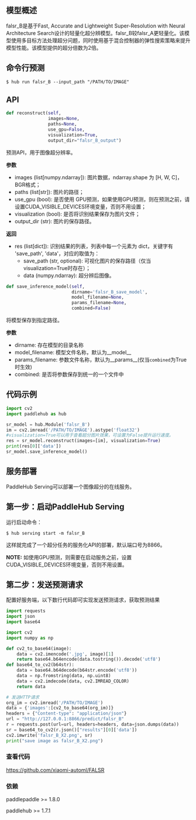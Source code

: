 ## 模型概述

falsr_B是基于Fast, Accurate and Lightweight Super-Resolution with Neural Architecture Search设计的轻量化超分辨模型。falsr_B较falsr_A更轻量化。该模型使用多目标方法处理超分问题，同时使用基于混合控制器的弹性搜索策略来提升模型性能。该模型提供的超分倍数为2倍。

## 命令行预测

```
$ hub run falsr_B --input_path "/PATH/TO/IMAGE"

```

## API

```python
def reconstruct(self,
                images=None,
                paths=None,
                use_gpu=False,
                visualization=True,
                output_dir="falsr_B_output")
```

预测API，用于图像超分辨率。

**参数**

* images (list\[numpy.ndarray\]): 图片数据，ndarray.shape 为 \[H, W, C\]，BGR格式；
* paths (list\[str\]): 图片的路径；
* use\_gpu (bool): 是否使用 GPU预测，如果使用GPU预测，则在预测之前，请设置CUDA_VISIBLE_DEVICES环境变量，否则不用设置；
* visualization (bool): 是否将识别结果保存为图片文件；
* output\_dir (str): 图片的保存路径。

**返回**

* res (list\[dict\]): 识别结果的列表，列表中每一个元素为 dict，关键字有 'save\_path', 'data'，对应的取值为：
  * save\_path (str, optional): 可视化图片的保存路径（仅当visualization=True时存在）；
  * data (numpy.ndarray): 超分辨后图像。

```python
def save_inference_model(self,
                         dirname='falsr_B_save_model',
                         model_filename=None,
                         params_filename=None,
                         combined=False)
```

将模型保存到指定路径。

**参数**

* dirname: 存在模型的目录名称
* model\_filename: 模型文件名称，默认为\_\_model\_\_
* params\_filename: 参数文件名称，默认为\_\_params\_\_(仅当`combined`为True时生效)
* combined: 是否将参数保存到统一的一个文件中

## 代码示例

```python
import cv2
import paddlehub as hub

sr_model = hub.Module('falsr_B')
im = cv2.imread('/PATH/TO/IMAGE').astype('float32')
#visualization=True可以用于查看超分图片效果，可设置为False提升运行速度。
res = sr_model.reconstruct(images=[im], visualization=True)
print(res[0]['data'])
sr_model.save_inference_model()
```

## 服务部署

PaddleHub Serving可以部署一个图像超分的在线服务。

## 第一步：启动PaddleHub Serving

运行启动命令：

```shell
$ hub serving start -m falsr_B
```

这样就完成了一个超分任务的服务化API的部署，默认端口号为8866。

**NOTE:** 如使用GPU预测，则需要在启动服务之前，设置CUDA_VISIBLE_DEVICES环境变量，否则不用设置。

## 第二步：发送预测请求

配置好服务端，以下数行代码即可实现发送预测请求，获取预测结果

```python
import requests
import json
import base64

import cv2
import numpy as np

def cv2_to_base64(image):
    data = cv2.imencode('.jpg', image)[1]
    return base64.b64encode(data.tostring()).decode('utf8')
def base64_to_cv2(b64str):
    data = base64.b64decode(b64str.encode('utf8'))
    data = np.fromstring(data, np.uint8)
    data = cv2.imdecode(data, cv2.IMREAD_COLOR)
    return data

# 发送HTTP请求
org_im = cv2.imread('/PATH/TO/IMAGE')
data = {'images':[cv2_to_base64(org_im)]}
headers = {"Content-type": "application/json"}
url = "http://127.0.0.1:8866/predict/falsr_B"
r = requests.post(url=url, headers=headers, data=json.dumps(data))
sr = base64_to_cv2(r.json()["results"][0]['data'])
cv2.imwrite('falsr_B_X2.png', sr)
print("save image as falsr_B_X2.png")
```

### 查看代码

https://github.com/xiaomi-automl/FALSR

### 依赖

paddlepaddle >= 1.8.0

paddlehub >= 1.7.1
